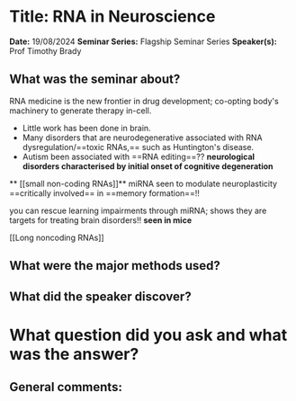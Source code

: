 # Title: RNA in Neuroscience

**Date:** 19/08/2024
**Seminar Series:** Flagship Seminar Series
**Speaker(s):** Prof Timothy Brady

## What was the seminar about?


RNA medicine is the new frontier in drug development; co-opting body's machinery to generate therapy in-cell.
- Little work has been done in brain.
- Many disorders that are neurodegenerative associated with RNA dysregulation/==toxic RNAs,== such as Huntington's disease.
- Autism been associated with ==RNA editing==??
**neurological disorders characterised by initial onset of cognitive degeneration**

** [[small non-coding RNAs]]**
miRNA seen to modulate neuroplasticity
==critically involved== in ==memory formation==!!

you can rescue learning impairments through miRNA; shows they are targets for treating brain disorders!! **seen in mice**

[[Long noncoding RNAs]]

## What were the major methods used?


## What did the speaker discover?


# What question did you ask and what was the answer?


## General comments:
